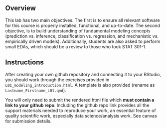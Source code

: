 ## Overview

This lab has two main objectives. The first is to ensure all relevant software for this course is properly installed, functional, and up-to-date. The second objective, is to build understanding of fundamental modeling concepts (prediction vs. inference, classification vs. regression, and mechanistic vs. empirically driven models). Additionally, students are also asked to perform small EDAs, which should be a review to those who took STAT 301-1.

## Instructions

After creating your own github repository and connecting it to your RStudio, you should work through the exercises provided in `L01_modeling_introduction.html`. A template is also provided (rename as `Lastname_Firstname_L01.qmd`).

You will only need to submit the rendered html file which **must contain a link to your github repo**. Including the github repo link provides all the support materials needed to reproduce your work, an essential feature of quality scientific work, especially data science/analysis work. See canvas for submission details.
